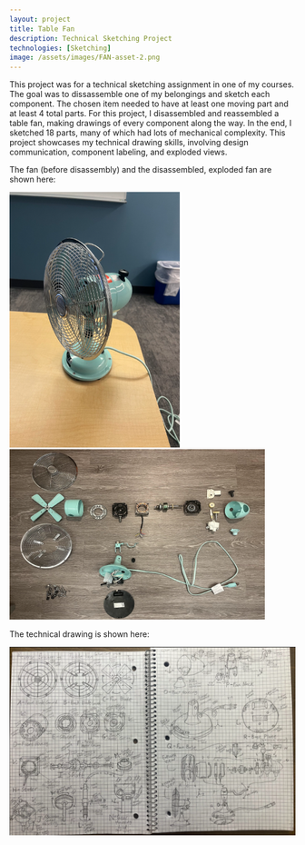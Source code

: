 ```yaml
---
layout: project
title: Table Fan
description: Technical Sketching Project
technologies: [Sketching]
image: /assets/images/FAN-asset-2.png
---
```


This project was for a technical sketching assignment in one of my courses. The goal was to dissassemble one of my belongings and sketch each component. The chosen item needed to have at least one moving part and at least 4 total parts. For this project, I disassembled and reassembled a table fan, making drawings of every component along the way. In the end, I sketched 18 parts, many of which had lots of mechanical complexity. This project showcases my technical drawing skills, involving design communication, component labeling, and exploded views.

The fan (before disassembly) and the disassembled, exploded fan are shown here:

<img src="/assets/images/FAN-asset-1.png" alt="FAN reference" width="300" height="450"> <img src="/assets/images/FAN-asset-3.png" alt="FAN exploded" width="450" height="300">

The technical drawing is shown here:

<img src="/assets/images/FAN-asset-2.png" alt="FAN drawing">

